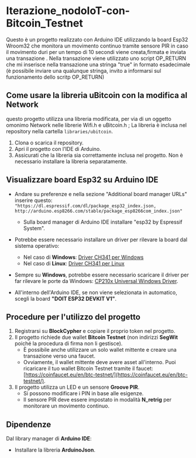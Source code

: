 # Iterazione_nodoIoT-con-Bitcoin_Testnet

Questo è un progetto realizzato con Arduino IDE utilizzando la board Esp32 Wroom32 che monitora un movimento continuo tramite sensore PIR in caso il movimento duri per un tempo di 10 secondi viene creata,firmata e inviata una transazione .
Nella transazione viene utilizzato uno script OP_RETURN che mi inserisce nella transazione una stringa "true" in formato esadecimale (è possibile inviare una qualunque stringa, invito a informarsi sul funzionamento dello scritp OP_RETURN)

## Come usare la libreria uBitcoin con la modifica al Network
questo progetto utilizza una libreria modificata, per via di un oggetto omonimo Network nelle librerie Wifi.h e uBitcoin.h ; La libreria è inclusa nel repository nella cartella `libraries/ubitcoin`.

1. Clona o scarica il repository.
2. Apri il progetto con l'IDE di Arduino.
3. Assicurati che la libreria sia correttamente inclusa nel progetto. Non è necessario installare la libreria separatamente.
   
## Visualizzare board Esp32 su Arduino IDE

- Andare su preferenze e nella sezione "Additional board manager URLs" inserire questo:  
  `"https://dl.espressif.com/dl/package_esp32_index.json, http://arduino.esp8266.com/stable/package_esp8266com_index.json"`

  - Sulla board manager di Arduino IDE installare "esp32 by Espressif System".

- Potrebbe essere necessario installare un driver per rilevare la board dal sistema operativo:
  - Nel caso di **Windows**: [Driver CH341 per Windows](https://www.wch-ic.com/downloads/ch341ser_exe.html)
  - Nel caso di **Linux**: [Driver CH341 per Linux](https://www.wch-ic.com/downloads/CH341SER_LINUX_ZIP.html)

- Sempre su **Windows**, potrebbe essere necessario scaricare il driver per far rilevare le porte da Windows: [CP210x Universal Windows Driver](https://www.silabs.com/products/development-tools/software/usb-to-uart-bridge-vcp-drivers).

- All'interno dell'Arduino IDE, se non viene selezionata in automatico, scegli la board **"DOIT ESP32 DEVKIT V1"**.


## Procedure per l'utilizzo del progetto

1. Registrarsi su **BlockCypher** e copiare il proprio token nel progetto.
2. Il progetto richiede due wallet **Bitcoin Testnet** (non indirizzi **SegWit** poiché la procedura di firma non li gestisce).
   - È possibile anche utilizzare un solo wallet mittente e creare una transazione verso una faucet.
   - Ovviamente, il wallet mittente deve avere asset all'interno. Puoi ricaricare il tuo wallet Bitcoin Testnet tramite il faucet: [https://coinfaucet.eu/en/btc-testnet/](https://coinfaucet.eu/en/btc-testnet/).
3. Il progetto utilizza un LED e un sensore **Groove PIR**. 
   - Si possono modificare i PIN in base alle esigenze.
   - Il sensore PIR deve essere impostato in modalità **N_retrig** per monitorare un movimento continuo.

## Dipendenze

Dal library manager di **Arduino IDE**:
- Installare la libreria **ArduinoJson**.

